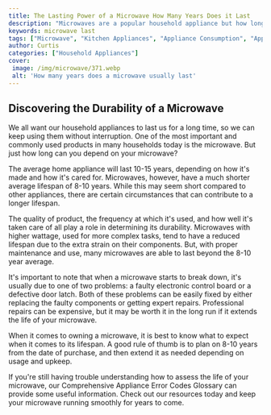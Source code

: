 ```yaml
---
title: The Lasting Power of a Microwave How Many Years Does it Last
description: "Microwaves are a popular household appliance but how long do they last This blog post will go into detail about the life expectancy of microwaves how to use them properly and how to keep them running for longer The blog post will answer all of your questions about microwaves and help you decide when to buy a new one"
keywords: microwave last
tags: ["Microwave", "Kitchen Appliances", "Appliance Consumption", "Appliance Guide"]
author: Curtis
categories: ["Household Appliances"]
cover: 
 image: /img/microwave/371.webp
 alt: 'How many years does a microwave usually last'
---
```

## Discovering the Durability of a Microwave
We all want our household appliances to last us for a long time, so we can keep using them without interruption. One of the most important and commonly used products in many households today is the microwave. But just how long can you depend on your microwave?

The average home appliance will last 10-15 years, depending on how it's made and how it's cared for. Microwaves, however, have a much shorter average lifespan of 8-10 years. While this may seem short compared to other appliances, there are certain circumstances that can contribute to a longer lifespan.

The quality of product, the frequency at which it's used, and how well it's taken care of all play a role in determining its durability. Microwaves with higher wattage, used for more complex tasks, tend to have a reduced lifespan due to the extra strain on their components. But, with proper maintenance and use, many microwaves are able to last beyond the 8-10 year average.

It's important to note that when a microwave starts to break down, it's usually due to one of two problems: a faulty electronic control board or a defective door latch. Both of these problems can be easily fixed by either replacing the faulty components or getting expert repairs. Professional repairs can be expensive, but it may be worth it in the long run if it extends the life of your microwave.

When it comes to owning a microwave, it is best to know what to expect when it comes to its lifespan. A good rule of thumb is to plan on 8-10 years from the date of purchase, and then extend it as needed depending on usage and upkeep.

If you're still having trouble understanding how to assess the life of your microwave, our Comprehensive Appliance Error Codes Glossary can provide some useful information. Check out our resources today and keep your microwave running smoothly for years to come.
